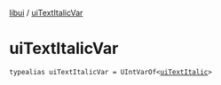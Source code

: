[libui](README.md) / [uiTextItalicVar](ui-text-italic-var.md)

# uiTextItalicVar

`typealias uiTextItalicVar = UIntVarOf<`[`uiTextItalic`](ui-text-italic.md)`>`